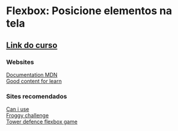 # Flexbox: Posicione elementos na tela

## [Link do curso](https://cursos.alura.com.br/course/posicione-elementos-com-flexbox)<br />

### Websites
[Documentation MDN](https://developer.mozilla.org/en-US/docs/Learn/CSS/CSS_layout/Flexbox)<br />
[Good content for learn](https://css-tricks.com/snippets/css/a-guide-to-flexbox/)

### Sites recomendados
[Can i use](https://caniuse.com/)<br />
[Froggy challenge](http://flexboxfroggy.com/)<br />
[Tower defence flexbox game](http://www.flexboxdefense.com/)
